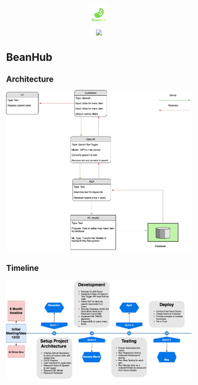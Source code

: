 <p align="center"><img src="other/images/bean_logo.png" alt="BeanHub" width="50" height="50">
<p align="center"><img src="https://github.com/Ibrahim-Haroon/BeanHub/actions/workflows/unit-test.yml/badge.svg">


# BeanHub

## Architecture
![architecture.drawio.png](other/images/architecture.drawio.png)

## Timeline
![timeline.png](other/images/timeline.drawio.png)

